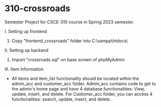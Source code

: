 # 310-crossroads
Semester Project for CSCE-310 course in Spring 2023 semester.

I. Setting up frontend
  1. Copy "frontend_crossroads" folder into C:\xampp\htdocs\

II. Setting up backend
  1. Import "crossroads.sql" on base screen of phpMyAdmin

III. Item Information
- All items and item_list functionality should be located within the admin_acc and customer_acc folder. Admin_acc contains code to get to the admin's home page and have 4 database functionalities: View, update, insert, and delete. For Customer_acc folder, you can access 4 functionalities: search, update, insert, and delete. 
